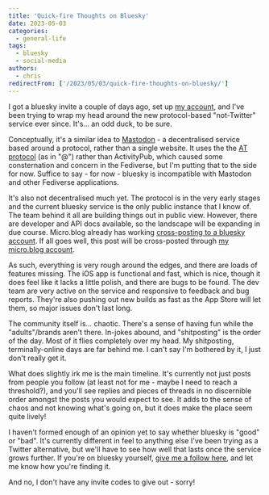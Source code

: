 ```yaml
---
title: 'Quick-fire Thoughts on Bluesky'
date: 2023-05-03
categories:
  - general-life
tags:
  - bluesky
  - social-media
authors:
  - chris
redirectFrom: ['/2023/05/03/quick-fire-thoughts-on-bluesky/']
---
```


I got a bluesky invite a couple of days ago, set up [my account](https://bsky.app/profile/chrismcleod.dev), and I've been trying to wrap my head around the new protocol-based "not-Twitter" service ever since. It's… an odd duck, to be sure.

Conceptually, it's a similar idea to [Mastodon](https://social.lol/@chrisplusplus) - a decentralised service based around a protocol, rather than a single website. It uses the the [AT protocol](https://atproto.com/) (as in "@") rather than ActivityPub, which caused some consternation and concern in the Fediverse, but I'm putting that to the side for now. Suffice to say - for now - bluesky is incompatible with Mastodon and other Fediverse applications.

It's also not decentralised much yet. The protocol is in the very early stages and the current bluesky service is the only public instance that I know of. The team behind it all are building things out in public view. However, there are developer and API docs available, so the landscape will be expanding in due course. Micro.blog already has working [cross-posting to a bluesky account](https://news.micro.blog/2023/04/24/added-bluesky-as.html). If all goes well, this post will be cross-posted through [my micro.blog account](https://micro.chrismcleod.dev/).

As such, everything is very rough around the edges, and there are loads of features missing. The iOS app is functional and fast, which is nice, though it does feel like it lacks a little polish, and there are bugs to be found. The dev team are very active on the service and responsive to feedback and bug reports. They're also pushing out new builds as fast as the App Store will let them, so major issues don't last long.

The community itself is… chaotic. There's a sense of having fun while the "adults"/brands aren't there. In-jokes abound, and "shitposting" is the order of the day. Most of it flies completely over my head. My shitposting, terminally-online days are far behind me. I can't say I'm bothered by it, I just don't really get it.

What does slightly irk me is the main timeline. It's currently not just posts from people you follow (at least not for me - maybe I need to reach a threshold?), and you'll see replies and pieces of threads in no discernible order amongst the posts you would expect to see. It adds to the sense of chaos and not knowing what's going on, but it does make the place seem quite lively!

I haven't formed enough of an opinion yet to say whether bluesky is "good" or "bad". It's currently different in feel to anything else I've been trying as a Twitter alternative, but we'll have to see how well that lasts once the service grows further. If you're on bluesky yourself, [give me a follow here](https://bsky.app/profile/chrismcleod.dev), and let me know how you're finding it.

And no, I don't have any invite codes to give out - sorry!
